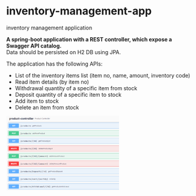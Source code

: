 # inventory-management-app
inventory management application

**A spring-boot application with a REST controller, which expose a Swagger API catalog.**<br/>
Data should be persisted on H2 DB using JPA.

The application has the following APIs:

* List of the inventory items list (item no, name, amount, inventory code)
* Read item details (by item no)
* Withdrawal quantity of a specific item from stock
* Deposit quantity of a specific item to stock
* Add item to stock
* Delete an item from stock

<kbd><img src="images/swagger-ui.PNG" width="300"></kbd>
